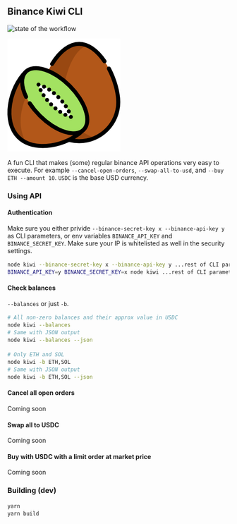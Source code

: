 ## Binance Kiwi CLI

![state of the workflow](https://github.com/fabcotech/binance-kiwi-cli/actions/workflows/main.yml/badge.svg)

![Kiwi](https://raw.githubusercontent.com/fabcotech/binance-kiwi-cli/main/assets/kiwi.png)

A fun CLI that makes (some) regular binance API operations very easy to execute. For example `--cancel-open-orders`, `--swap-all-to-usd`, and `--buy ETH --amount 10`. `USDC` is the base USD currency.

### Using API

#### Authentication

Make sure you either privide `--binance-secret-key x --binance-api-key y` as CLI parameters, or env variables `BINANCE_API_KEY` and `BINANCE_SECRET_KEY`. Make sure your IP is whitelisted as well in the security settings.

```sh
node kiwi --binance-secret-key x --binance-api-key y ...rest of CLI parameters
BINANCE_API_KEY=y BINANCE_SECRET_KEY=x node kiwi ...rest of CLI parameters
```

#### Check balances

`--balances` or just `-b`.

```sh
# All non-zero balances and their approx value in USDC
node kiwi --balances
# Same with JSON output
node kiwi --balances --json

# Only ETH and SOL
node kiwi -b ETH,SOL
# Same with JSON output
node kiwi -b ETH,SOL --json
```

#### Cancel all open orders

Coming soon

#### Swap all to USDC

Coming soon

#### Buy with USDC with a limit order at market price

Coming soon

### Building (dev)

```sh
yarn
yarn build
```
